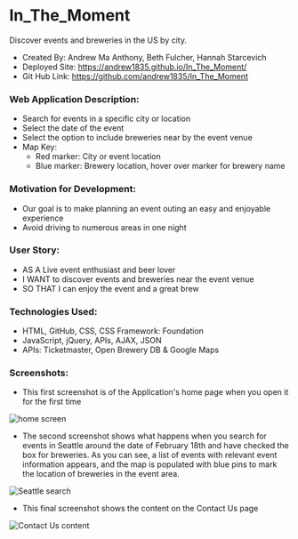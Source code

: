 # In_The_Moment #
Discover events and breweries in the US by city. 
* Created By: Andrew Ma Anthony, Beth Fulcher, Hannah Starcevich
* Deployed Site: https://andrew1835.github.io/In_The_Moment/
* Git Hub Link: https://github.com/andrew1835/In_The_Moment

### Web Application Description: ###

* Search for events in a specific city or location
* Select the date of the event
* Select the option to include breweries near by the event venue
* Map Key: 
    * Red marker: City or event location
    * Blue marker: Brewery location, hover over marker for brewery name

### Motivation for Development: ###

* Our goal is to make planning an event outing an easy and enjoyable experience
* Avoid driving to numerous areas in one night 

### User Story: ###

* AS A Live event enthusiast and beer lover
* I WANT to discover events and breweries near the event venue
* SO THAT I can enjoy the event and a great brew

### Technologies Used: ###
* HTML, GitHub, CSS, CSS Framework: Foundation 
* JavaScript, jQuery, APIs, AJAX, JSON
* APIs: Ticketmaster, Open Brewery DB & Google Maps 

### Screenshots: ###

* This first screenshot is of the Application's home page when you open it for the first time
<img src = "HomeScreen.jpg"  alt = "home screen">

* The second screenshot shows what happens when you search for events in Seattle around the date of February 18th and have checked the box for breweries. As you can see, a list of events with relevant event information appears, and the map is populated with blue pins to mark the location of breweries in the event area.
<img src = "SeattleSearch.jpg"  alt = "Seattle search">

* This final screenshot shows the content on the Contact Us page
<img src = "ContactUsPage.jpg"  alt = "Contact Us content">

